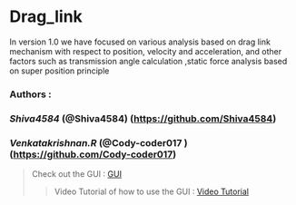 # Drag_link
In version 1.0 we have focused on various analysis based on drag link mechanism with respect to position, velocity and acceleration, and other factors such as transmission angle calculation ,static force analysis based on super position principle

### Authors : 
### **_Shiva4584_** (@Shiva4584) (https://github.com/Shiva4584)
###  **_Venkatakrishnan.R_** (@Cody-coder017 ) (https://github.com/Cody-coder017)

> Check out the GUI : [GUI](https://in.mathworks.com/matlabcentral/fileexchange/96559-drag-link-mechanism?s_tid=srchtitle)
>> Video Tutorial of how to use the GUI : [Video Tutorial](https://youtu.be/glJm2dmQlO4)
